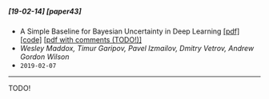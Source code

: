 ##### [19-02-14] [paper43]
-  A Simple Baseline for Bayesian Uncertainty in Deep Learning [[pdf]](https://arxiv.org/abs/1902.02476) [[code]](https://github.com/wjmaddox/swa_gaussian) [[pdf with comments (TODO!)]]()
- *Wesley Maddox, Timur Garipov, Pavel Izmailov, Dmitry Vetrov, Andrew Gordon Wilson*
- `2019-02-07`

****

TODO!
